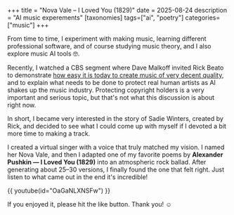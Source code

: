 +++
title = "Nova Vale – I Loved You (1829)"
date = 2025-08-24
description = "AI music experements"
[taxonomies]
tags=["ai", "poetry"]
categories=["music"]
+++

From time to time, I experiment with making music, learning different professional software, and of course studying music theory, and I also explore music AI tools 🤓.

Recently, I watched a CBS segment where Dave Malkoff invited Rick Beato to demonstrate [how easy it is today to create music of very decent quality](https://youtu.be/8uf8CCTItVo?si=3iDHxgBC08vtobKZ&t=128), and to explain what needs to be done to protect real human artists as AI shakes up the music industry. Protecting copyright holders is a very important and serious topic, but that's not what this discussion is about right now.

In short, I became very interested in the story of Sadie Winters, created by Rick, and decided to see what I could come up with myself if I devoted a bit more time to making a track.

I created a virtual singer with a voice that truly matched my vision. I named her Nova Vale, and then I adapted one of my favorite poems by **Alexander Pushkin — I Loved You (1829)** into an atmospheric rock ballad. After generating about 25–30 versions, I finally found the one that felt right. Just listen to what came out in the end it's incredible!

{{ youtube(id="OaGaNLXNSFw") }}

If you enjoyed it, please hit the like button. Thank you! ☺️
